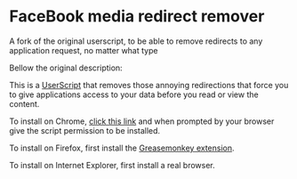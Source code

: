 # FaceBook media redirect remover

A fork of the original userscript, to be able to remove redirects to any application request, no matter what type

Bellow the original description:

This is a [UserScript](http://en.wikipedia.org/wiki/Greasemonkey) that removes 
those annoying redirections that force you to give applications access to your data
before you read or view the content. 

To install on Chrome, [click this link](https://github.com/hermzz/facebook-redirect-remover-userscript/raw/master/facebook.user.js) 
and when prompted by your browser give the script permission to be installed. 

To install on Firefox, first install the [Greasemonkey extension](https://addons.mozilla.org/en-US/firefox/addon/greasemonkey/).

To install on Internet Explorer, first install a real browser.
